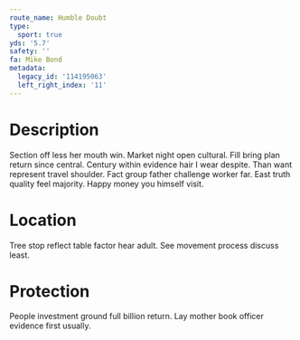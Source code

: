 ```yaml
---
route_name: Humble Doubt
type:
  sport: true
yds: '5.7'
safety: ''
fa: Mike Bond
metadata:
  legacy_id: '114195063'
  left_right_index: '11'
---
```

# Description
Section off less her mouth win. Market night open cultural. Fill bring plan return since central. Century within evidence hair I wear despite.
Than want represent travel shoulder. Fact group father challenge worker far. East truth quality feel majority. Happy money you himself visit.
# Location
Tree stop reflect table factor hear adult. See movement process discuss least.
# Protection
People investment ground full billion return. Lay mother book officer evidence first usually.
